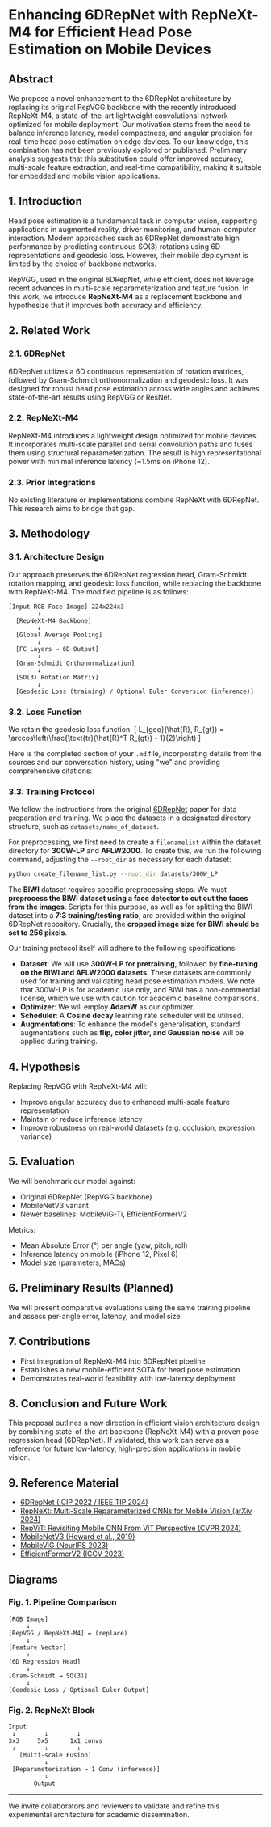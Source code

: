 # Enhancing 6DRepNet with RepNeXt-M4 for Efficient Head Pose Estimation on Mobile Devices

## Abstract
We propose a novel enhancement to the 6DRepNet architecture by replacing its original RepVGG backbone with the recently introduced RepNeXt-M4, a state-of-the-art lightweight convolutional network optimized for mobile deployment. Our motivation stems from the need to balance inference latency, model compactness, and angular precision for real-time head pose estimation on edge devices. To our knowledge, this combination has not been previously explored or published. Preliminary analysis suggests that this substitution could offer improved accuracy, multi-scale feature extraction, and real-time compatibility, making it suitable for embedded and mobile vision applications.

## 1. Introduction
Head pose estimation is a fundamental task in computer vision, supporting applications in augmented reality, driver monitoring, and human-computer interaction. Modern approaches such as 6DRepNet demonstrate high performance by predicting continuous SO(3) rotations using 6D representations and geodesic loss. However, their mobile deployment is limited by the choice of backbone networks.

RepVGG, used in the original 6DRepNet, while efficient, does not leverage recent advances in multi-scale reparameterization and feature fusion. In this work, we introduce **RepNeXt-M4** as a replacement backbone and hypothesize that it improves both accuracy and efficiency.

## 2. Related Work
### 2.1. 6DRepNet
6DRepNet utilizes a 6D continuous representation of rotation matrices, followed by Gram-Schmidt orthonormalization and geodesic loss. It was designed for robust head pose estimation across wide angles and achieves state-of-the-art results using RepVGG or ResNet.

### 2.2. RepNeXt-M4
RepNeXt-M4 introduces a lightweight design optimized for mobile devices. It incorporates multi-scale parallel and serial convolution paths and fuses them using structural reparameterization. The result is high representational power with minimal inference latency (~1.5ms on iPhone 12).

### 2.3. Prior Integrations
No existing literature or implementations combine RepNeXt with 6DRepNet. This research aims to bridge that gap.

## 3. Methodology
### 3.1. Architecture Design
Our approach preserves the 6DRepNet regression head, Gram-Schmidt rotation mapping, and geodesic loss function, while replacing the backbone with RepNeXt-M4. The modified pipeline is as follows:

```text
[Input RGB Face Image] 224x224x3
        ↓
  [RepNeXt-M4 Backbone]
        ↓
  [Global Average Pooling]
        ↓
  [FC Layers → 6D Output]
        ↓
  [Gram-Schmidt Orthonormalization]
        ↓
  [SO(3) Rotation Matrix]
        ↓
  [Geodesic Loss (training) / Optional Euler Conversion (inference)]
```

### 3.2. Loss Function
We retain the geodesic loss function:
\[
L_{geo}(\hat{R}, R_{gt}) = \arccos\left(\frac{\text{tr}(\hat{R}^T R_{gt}) - 1}{2}\right)
\]

Here is the completed section of your `.md` file, incorporating details from the sources and our conversation history, using "we" and providing comprehensive citations:

### 3.3. Training Protocol

We follow the instructions from the original [6DRepNet](https://github.com/thohemp/6DRepNet/blob/master/README.MD) paper for data preparation and training. We place the datasets in a designated directory structure, such as `datasets/name_of_dataset`.

For preprocessing, we first need to create a `filenamelist` within the dataset directory for **300W-LP** and **AFLW2000**. To create this, we run the following command, adjusting the `--root_dir` as necessary for each dataset:

```bash
python create_filename_list.py --root_dir datasets/300W_LP
```

The **BIWI** dataset requires specific preprocessing steps. We must **preprocess the BIWI dataset using a face detector to cut out the faces from the images**. Scripts for this purpose, as well as for splitting the BIWI dataset into a **7:3 training/testing ratio**, are provided within the original 6DRepNet repository. Crucially, the **cropped image size for BIWI should be set to 256 pixels**.

Our training protocol itself will adhere to the following specifications:

*   **Dataset**: We will use **300W-LP for pretraining**, followed by **fine-tuning on the BIWI and AFLW2000 datasets**. These datasets are commonly used for training and validating head pose estimation models. We note that 300W-LP is for academic use only, and BIWI has a non-commercial license, which we use with caution for academic baseline comparisons.
*   **Optimizer**: We will employ **AdamW** as our optimizer.
*   **Scheduler**: A **Cosine decay** learning rate scheduler will be utilised.
*   **Augmentations**: To enhance the model's generalisation, standard augmentations such as **flip, color jitter, and Gaussian noise** will be applied during training.

## 4. Hypothesis
Replacing RepVGG with RepNeXt-M4 will:
- Improve angular accuracy due to enhanced multi-scale feature representation
- Maintain or reduce inference latency
- Improve robustness on real-world datasets (e.g. occlusion, expression variance)

## 5. Evaluation
We will benchmark our model against:
- Original 6DRepNet (RepVGG backbone)
- MobileNetV3 variant
- Newer baselines: MobileViG-Ti, EfficientFormerV2

Metrics:
- Mean Absolute Error (°) per angle (yaw, pitch, roll)
- Inference latency on mobile (iPhone 12, Pixel 6)
- Model size (parameters, MACs)

## 6. Preliminary Results (Planned)
We will present comparative evaluations using the same training pipeline and assess per-angle error, latency, and model size.

## 7. Contributions
- First integration of RepNeXt-M4 into 6DRepNet pipeline
- Establishes a new mobile-efficient SOTA for head pose estimation
- Demonstrates real-world feasibility with low-latency deployment

## 8. Conclusion and Future Work
This proposal outlines a new direction in efficient vision architecture design by combining state-of-the-art backbone (RepNeXt-M4) with a proven pose regression head (6DRepNet). If validated, this work can serve as a reference for future low-latency, high-precision applications in mobile vision.

## 9. Reference Material
- [6DRepNet (ICIP 2022 / IEEE TIP 2024)](https://arxiv.org/pdf/2502.14061)
- [RepNeXt: Multi-Scale Reparameterized CNNs for Mobile Vision (arXiv 2024)](https://arxiv.org/abs/2406.16004)
- [RepViT: Revisiting Mobile CNN From ViT Perspective (CVPR 2024)](https://arxiv.org/abs/2307.09283)
- [MobileNetV3 (Howard et al., 2019)](https://arxiv.org/abs/1905.02244)
- [MobileViG (NeurIPS 2023)](https://arxiv.org/abs/2307.00395)
- [EfficientFormerV2 (ICCV 2023)](https://arxiv.org/abs/2104.00298)

## Diagrams
### Fig. 1. Pipeline Comparison
```text
[RGB Image]
     ↓
[RepVGG / RepNeXt-M4] ← (replace)
     ↓
[Feature Vector]
     ↓
[6D Regression Head]
     ↓
[Gram-Schmidt → SO(3)]
     ↓
[Geodesic Loss / Optional Euler Output]
```

### Fig. 2. RepNeXt Block
```text
Input
 ↓        ↓        ↓
3x3     5x5      1x1 convs
 ↓        ↓        ↓
   [Multi-scale Fusion]
          ↓
 [Reparameterization → 1 Conv (inference)]
          ↓
       Output
```

---

We invite collaborators and reviewers to validate and refine this experimental architecture for academic dissemination.
